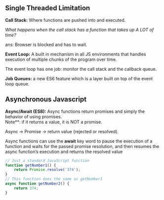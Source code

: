 ## Single Threaded Limitation

**Call Stack:** Where functions are pushed into and executed.

*What happens when the call stack has a function that takes up A LOT of time?*
 
ans: Browser is blocked and has to wait.

**Event Loop:** A built in mechanism in all JS environments that handles execution of multiple chunks of the program over time. 

The event loop has one job: monitor the call stack and the callback queue. 

**Job Queues:** a new ES6 feature which is a layer built on top of the event loop queue.


## Asynchronous Javascript

**Async/Await (ES8):** Async functions return promises and simply the behavior of using promises.  
Note**: if it returns a value, it is NOT a promise. 

Async -> Promise -> return value (rejected or resolved).

Async functions can use the **await** key word to pause the execution of a function and waits for the passed promise resolution, and then resumes the async function’s execution and returns the resolved value

```javascript
// Just a standard JavaScript function
function getNumber1() {
    return Promise.resolve('374');
}
// This function does the same as getNumber1
async function getNumber2() {
    return 374;
}
```